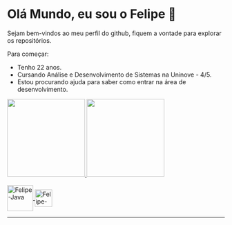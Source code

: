 # Olá Mundo, eu sou o Felipe 👋

Sejam bem-vindos ao meu perfil do github, fiquem a vontade para explorar os repositórios.

Para começar:
- Tenho 22 anos.
- Cursando Análise e Desenvolvimento de Sistemas na Uninove - 4/5.
- Estou procurando ajuda para saber como entrar na área de desenvolvimento.

<div>
  <a href="https://github.com/rafaballerini">
  <img height="180em" src="https://github-readme-stats.vercel.app/api?username=felipemaxplay&show_icons=true&theme=dracula&include_all_commits=true&count_private=true"/>
  <img height="180em" src="https://github-readme-stats.vercel.app/api/top-langs/?username=felipemaxplay&layout=compact&langs_count=7&theme=dracula"/>
</div>

<div style="display: inline_block"><br>
  <img align="center" alt="Felipe-Java" height="60" width="60" src="https://cdn.jsdelivr.net/gh/devicons/devicon/icons/java/java-original.svg">
  <img align="center" alt="Felipe-Java" height="40" width="40" src="https://cdn.jsdelivr.net/gh/devicons/devicon/icons/flutter/flutter-original.svg">
</div>

---

